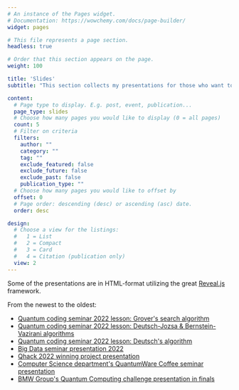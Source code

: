 ```yaml
---
# An instance of the Pages widget.
# Documentation: https://wowchemy.com/docs/page-builder/
widget: pages

# This file represents a page section.
headless: true

# Order that this section appears on the page.
weight: 100

title: 'Slides'
subtitle: "This section collects my presentations for those who want to return them later. ''You don't really understand it before you can explain it to others.''"

content:
  # Page type to display. E.g. post, event, publication...
  page_type: slides
  # Choose how many pages you would like to display (0 = all pages)
  count: 5
  # Filter on criteria
  filters:
    author: ""
    category: ""
    tag: ""
    exclude_featured: false
    exclude_future: false
    exclude_past: false
    publication_type: ""
  # Choose how many pages you would like to offset by
  offset: 0
  # Page order: descending (desc) or ascending (asc) date.
  order: desc

design:
  # Choose a view for the listings:
  #   1 = List
  #   2 = Compact
  #   3 = Card
  #   4 = Citation (publication only)
  view: 2
---
```

Some of the presentations are in HTML-format utilizing the great [Reveal.js](https://revealjs.com/) framework.

From the newest to the oldest:
- [Quantum coding seminar 2022 lesson: Grover's search algorithm](https://valteruo.github.io/presentations/Quantum_coding_seminar_Grover_algorithm/Lesson_5_4_Grover_search_algorithm.pdf)
- [Quantum coding seminar 2022 lesson: Deutsch-Jozsa & Bernstein-Vazirani algorithms](https://valteruo.github.io/presentations/Quantum_coding_seminar_%20Deutsch-Jozsa_and_Bernstein-Vazirani_algorithms/Lesson_5_2__Deutsch_Jozsa___Bernstein_Vazirani_algorithms.pdf)
- [Quantum coding seminar 2022 lesson: Deutsch's algorithm](https://valteruo.github.io/presentations/Quantum_coding_seminar_Deutsch_algorithm/Lesson_5_1__Deutsch_algorithm.pdf)
- [Big Data seminar presentation 2022](https://valterUo.github.io/presentations/Quantum_computing_perspective%20_for%20_Big%20_Data%20_management_2022/index.html)
- [Qhack 2022 winning project presentation](https://valteruo.github.io/presentations/QHack2022/index.html)
- [Computer Science department's QuantumWare Coffee seminar presentation](https://valteruo.github.io/presentations/quantumWare/index.html)
- [BMW Group's Quantum Computing challenge presentation in finals](https://valteruo.github.io/presentations/bmwSensorOptimization/index.html)